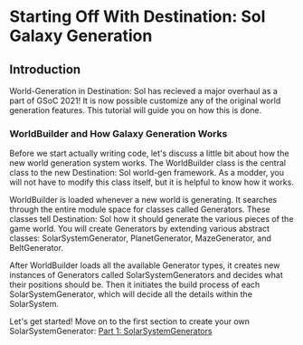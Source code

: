 # Starting Off With Destination: Sol Galaxy Generation
## Introduction
World-Generation in Destination: Sol has recieved a major overhaul as a part of GSoC 2021! It is now possible customize any of the original world generation features. This tutorial will guide you on how this is done.

### WorldBuilder and How Galaxy Generation Works

Before we start actually writing code, let's discuss a little bit about how the new world generation system works. The WorldBuilder class is the central class to the new Destination: Sol world-gen framework. As a modder, you will not have to modify this class itself, but it is helpful to know how it works.

WorldBuilder is loaded whenever a new world is generating. It searches through the entire module space for classes called Generators. These classes tell Destination: Sol how it should generate the various pieces of the game world. You will create Generators by extending various abstract classes: SolarSystemGenerator, PlanetGenerator, MazeGenerator, and BeltGenerator.

After WorldBuilder loads all the available Generator types, it creates new instances of Generators called SolarSystemGenerators and decides what their positions should be. Then it initiates the build process of each SolarSystemGenerator, which will decide all the details within the SolarSystem.

Let's get started! Move on to the first section to create your own SolarSystemGenerator: [Part 1: SolarSystemGenerators](tutorial/02_solar-system-generators.md)